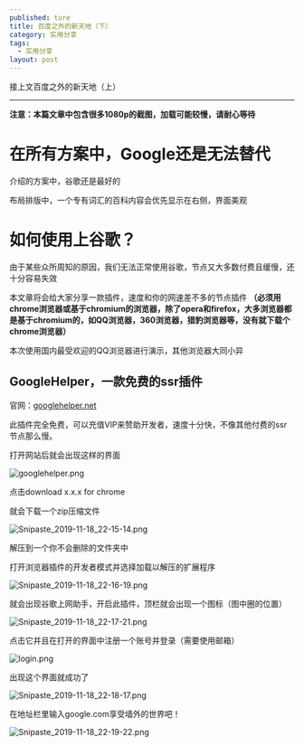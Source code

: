 ```yaml
---
published: ture
title: 百度之外的新天地（下）
category: 实用分享
tags: 
  - 实用分享
layout: post
---
```



接上文百度之外的新天地（上）
***

**注意：本篇文章中包含很多1080p的截图，加载可能较慢，请耐心等待**

# 在所有方案中，Google还是无法替代

介绍的方案中，谷歌还是最好的

布局排版中，一个专有词汇的百科内容会优先显示在右侧，界面美观

# 如何使用上谷歌？

由于某些众所周知的原因，我们无法正常使用谷歌，节点又大多数付费且缓慢，还十分容易失效

本文章将会给大家分享一款插件，速度和你的网速差不多的节点插件 **（必须用chrome浏览器或基于chromium的浏览器，除了opera和firefox，大多浏览器都是基于chromium的，如QQ浏览器，360浏览器，猎豹浏览器等，没有就下载个chrome浏览器）**

本次使用国内最受欢迎的QQ浏览器进行演示，其他浏览器大同小异

## GoogleHelper，一款免费的ssr插件

官网：[googlehelper.net](googlehelper.net)

此插件完全免费，可以充值VIP来赞助开发者，速度十分快，不像其他付费的ssr节点那么慢。

打开网站后就会出现这样的界面

![googlehelper.png](https://i.loli.net/2019/11/18/bmkU2P7iJ1AI8Ks.png)

点击download x.x.x for chrome

就会下载一个zip压缩文件

![Snipaste_2019-11-18_22-15-14.png](https://i.loli.net/2019/11/18/UWoqNzHy3mgal4T.png)

解压到一个你不会删除的文件夹中

打开浏览器插件的开发者模式并选择加载以解压的扩展程序

![Snipaste_2019-11-18_22-16-19.png](https://i.loli.net/2019/11/18/eWvn2blyBGkXi1t.png)

就会出现谷歌上网助手，开启此插件，顶栏就会出现一个图标（图中圈的位置）

![Snipaste_2019-11-18_22-17-21.png](https://i.loli.net/2019/11/18/WtyzEH1LMCBv3r5.png)

点击它并且在打开的界面中注册一个账号并登录（需要使用邮箱）

![login.png]( https://i.loli.net/2019/11/18/UrAcaOFHeh7ziBs.png)



出现这个界面就成功了

![Snipaste_2019-11-18_22-18-17.png](https://i.loli.net/2019/11/18/1A3rzISvnHdRxDs.png)

在地址栏里输入google.com享受墙外的世界吧！

![Snipaste_2019-11-18_22-19-22.png](https://i.loli.net/2019/11/18/4SmLk8q9y6UVBHi.png)